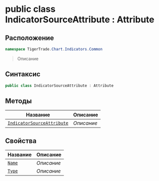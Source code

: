 
# public class IndicatorSourceAttribute : Attribute
## Расположение
```csharp
namespace TigerTrade.Chart.Indicators.Common
```



> Описание

## Синтаксис
```csharp
public class IndicatorSourceAttribute : Attribute
```


## Методы
| Название | Описание |
| --- | --- |
| [`IndicatorSourceAttribute`](./IndicatorSourceAttribute.cs/Методы/IndicatorSourceAttribute.md) | *Описание* |

## Свойства
| Название | Описание |
| --- | --- |
| [`Name`](./IndicatorSourceAttribute.cs/Свойства/Name.md) | *Описание* |
| [`Type`](./IndicatorSourceAttribute.cs/Свойства/Type.md) | *Описание* |



